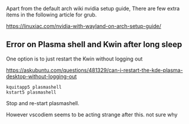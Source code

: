 
Apart from the default arch wiki nvidia setup guide, There are few extra items in the following article for grub.

https://linuxiac.com/nvidia-with-wayland-on-arch-setup-guide/



## Error on Plasma shell and Kwin after long sleep

One option is to just restart the Kwin without logging out


https://askubuntu.com/questions/481329/can-i-restart-the-kde-plasma-desktop-without-logging-out



```
kquitapp5 plasmashell
kstart5 plasmashell
```
Stop and re-start plasmashell. 

However vscodiem seems to be acting strange after this. not sure why
